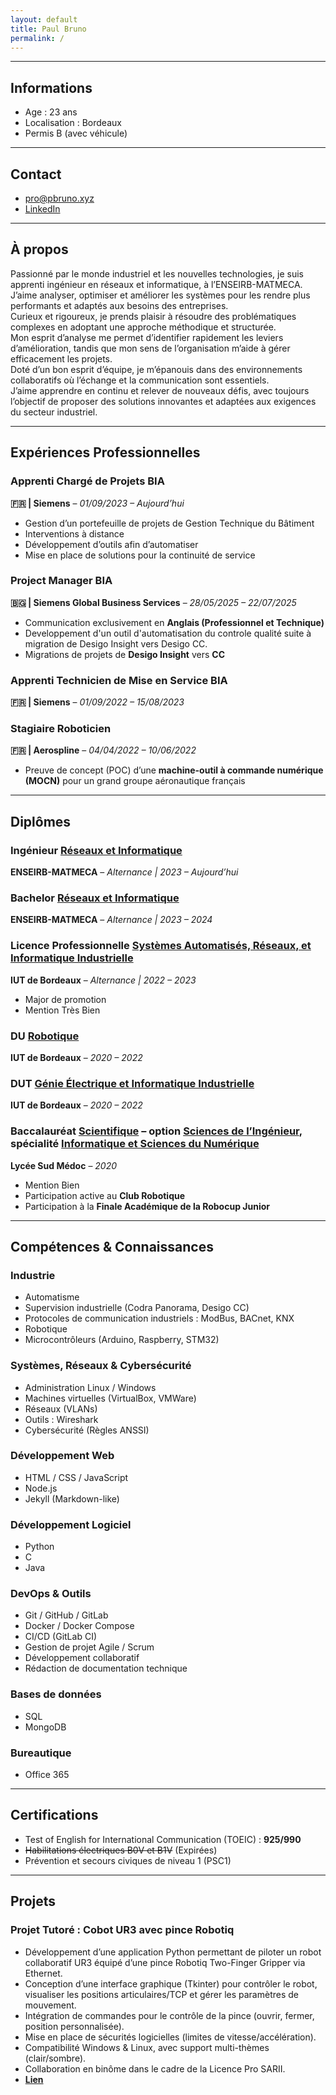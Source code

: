 ```yaml
---
layout: default
title: Paul Bruno
permalink: /
---
```


---
## Informations
- Age : 23 ans
- Localisation : Bordeaux
- Permis B (avec véhicule)

---

## Contact
- [pro@pbruno.xyz](mailto:pro@pbruno.xyz)  
- [LinkedIn](https://www.linkedin.com/in/paulbruno33) 

---

## À propos
Passionné par le monde industriel et les nouvelles technologies, je suis apprenti ingénieur en réseaux et informatique, à l’ENSEIRB-MATMECA.  
J’aime analyser, optimiser et améliorer les systèmes pour les rendre plus performants et adaptés aux besoins des entreprises.  
Curieux et rigoureux, je prends plaisir à résoudre des problématiques complexes en adoptant une approche méthodique et structurée.  
Mon esprit d’analyse me permet d’identifier rapidement les leviers d’amélioration, tandis que mon sens de l’organisation m’aide à gérer efficacement les projets.  
Doté d’un bon esprit d’équipe, je m’épanouis dans des environnements collaboratifs où l’échange et la communication sont essentiels.  
J’aime apprendre en continu et relever de nouveaux défis, avec toujours l’objectif de proposer des solutions innovantes et adaptées aux exigences du secteur industriel.  

---

## Expériences Professionnelles

### Apprenti Chargé de Projets BIA  
**🇫🇷 | Siemens** – *01/09/2023 – Aujourd’hui*  
- Gestion d’un portefeuille de projets de Gestion Technique du Bâtiment  
- Interventions à distance  
- Développement d’outils afin d’automatiser  
- Mise en place de solutions pour la continuité de service  

### Project Manager BIA  
**🇧🇬 | Siemens Global Business Services** – *28/05/2025 – 22/07/2025*  
- Communication exclusivement en **Anglais (Professionnel et Technique)**
- Developpement d'un outil d'automatisation du controle qualité suite à migration de Desigo Insight vers Desigo CC. 
- Migrations de projets de **Desigo Insight** vers **CC**  

### Apprenti Technicien de Mise en Service BIA  
**🇫🇷 | Siemens** – *01/09/2022 – 15/08/2023*  

### Stagiaire Roboticien  
**🇫🇷 | Aerospline** – *04/04/2022 – 10/06/2022*  
- Preuve de concept (POC) d’une **machine-outil à commande numérique (MOCN)** pour un grand groupe aéronautique français  

---

## Diplômes

### Ingénieur [Réseaux et Informatique](https://formation-en.bordeaux-inp.fr/en/training-offer/titre-d-ingenieur-DING/ingenieur-specialite-reseaux-et-informatique-LUMF0009.html)
**ENSEIRB-MATMECA** – *Alternance | 2023 – Aujourd’hui*  

### Bachelor [Réseaux et Informatique](https://formation-en.bordeaux-inp.fr/en/training-offer/titre-d-ingenieur-DING/ingenieur-specialite-reseaux-et-informatique-LUMF0009.html)  
**ENSEIRB-MATMECA** – *Alternance | 2023 – 2024*  

### Licence Professionnelle [Systèmes Automatisés, Réseaux, et Informatique Industrielle](https://www.iut.u-bordeaux.fr/geii/images/Lpro/LP_GRADIGNAN_GEII_SARI_print.pdf) 
**IUT de Bordeaux** – *Alternance | 2022 – 2023*  
- Major de promotion  
- Mention Très Bien  


### DU [Robotique](https://www.iut.u-bordeaux.fr/formations/ra/)
**IUT de Bordeaux** – *2020 – 2022*  

### DUT [Génie Électrique et Informatique Industrielle](https://www.iut.u-bordeaux.fr/geii/)  
**IUT de Bordeaux** – *2020 – 2022*  

### Baccalauréat [Scientifique](https://fr.wikipedia.org/wiki/Baccalaur%C3%A9at_scientifique) – option [Sciences de l’Ingénieur](https://fr.wikipedia.org/wiki/Sciences_de_l%27ing%C3%A9nieur#:~:text=En%20France-,Enseignement%20au%20lyc%C3%A9e,que%20qu'enseignement%20de%20sp%C3%A9cialit%C3%A9.), spécialité [Informatique et Sciences du Numérique](https://fr.wikipedia.org/wiki/Informatique_et_sciences_du_num%C3%A9rique)  
**Lycée Sud Médoc** – *2020*  
- Mention Bien  
- Participation active au **Club Robotique**  
- Participation à la **Finale Académique de la Robocup Junior**  

---

## Compétences & Connaissances

### Industrie
- Automatisme  
- Supervision industrielle (Codra Panorama, Desigo CC)  
- Protocoles de communication industriels : ModBus, BACnet, KNX  
- Robotique    
- Microcontrôleurs (Arduino, Raspberry, STM32)  


### Systèmes, Réseaux & Cybersécurité
- Administration Linux / Windows
- Machines virtuelles (VirtualBox, VMWare)
- Réseaux (VLANs)  
- Outils : Wireshark  
- Cybersécurité (Règles ANSSI)

### Développement Web
- HTML / CSS / JavaScript  
- Node.js  
- Jekyll (Markdown-like)  

### Développement Logiciel
- Python  
- C  
- Java  

### DevOps & Outils
- Git / GitHub / GitLab  
- Docker / Docker Compose  
- CI/CD (GitLab CI)  
- Gestion de projet Agile / Scrum  
- Développement collaboratif  
- Rédaction de documentation technique  

### Bases de données
- SQL  
- MongoDB  

### Bureautique
- Office 365   

---

## Certifications
- Test of English for International Communication (TOEIC) : **925/990**
- ~~Habilitations électriques B0V et B1V~~ (Expirées)  
- Prévention et secours civiques de niveau 1 (PSC1)

---

## Projets

### Projet Tutoré : Cobot UR3 avec pince Robotiq
- Développement d’une application Python permettant de piloter un robot collaboratif UR3 équipé d’une pince Robotiq Two-Finger Gripper via Ethernet.
- Conception d’une interface graphique (Tkinter) pour contrôler le robot, visualiser les positions articulaires/TCP et gérer les paramètres de mouvement.
- Intégration de commandes pour le contrôle de la pince (ouvrir, fermer, position personnalisée).
- Mise en place de sécurités logicielles (limites de vitesse/accélération).
- Compatibilité Windows & Linux, avec support multi-thèmes (clair/sombre).
- Collaboration en binôme dans le cadre de la Licence Pro SARII.
- **[Lien](https://github.com/0xPB/SARII-TutoredProjectCobotUR3)**



